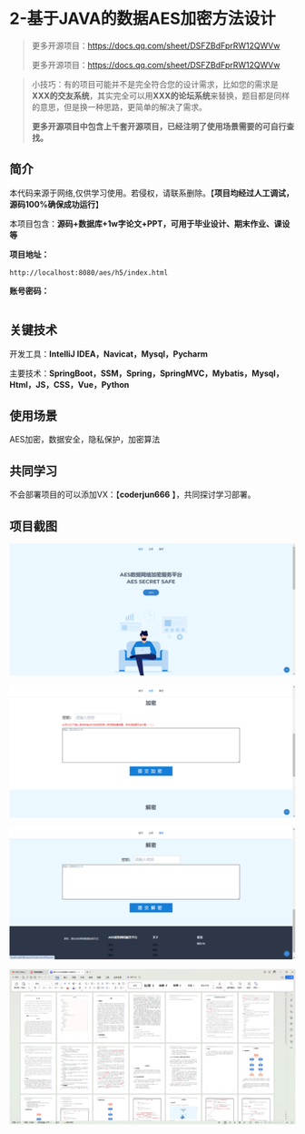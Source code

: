 # 2-基于JAVA的数据AES加密方法设计



> 更多开源项目：https://docs.qq.com/sheet/DSFZBdFprRW12QWVw
>
> 更多开源项目：https://docs.qq.com/sheet/DSFZBdFprRW12QWVw

> 小技巧：有的项目可能并不是完全符合您的设计需求，比如您的需求是**XXX的交友系统**，其实完全可以用**XXX的论坛系统**来替换，题目都是同样的意思，但是换一种思路，更简单的解决了需求。
>
> **更多开源项目中包含上千套开源项目，已经注明了使用场景需要的可自行查找。**



## 简介

本代码来源于网络,仅供学习使用。若侵权，请联系删除。【**项目均经过人工调试，源码100%确保成功运行**】

本项目包含：**源码+数据库+1w字论文+PPT，可用于毕业设计、期末作业、课设等**

**项目地址：**

```
http://localhost:8080/aes/h5/index.html
```

**账号密码：**

```

```



## 关键技术

开发工具：**IntelliJ IDEA，Navicat，Mysql，Pycharm**

主要技术：**SpringBoot，SSM，Spring，SpringMVC，Mybatis，Mysql，Html，JS，CSS，Vue，Python**



## 使用场景

AES加密，数据安全，隐私保护，加密算法



## 共同学习

不会部署项目的可以添加VX：【**coderjun666**  】，共同探讨学习部署。



## 项目截图

![image-20240809221927527](./项目截图/image-20240809221927527.png)

![image-20240809221935590](./项目截图/image-20240809221935590.png)

![image-20240809221941254](./项目截图/image-20240809221941254.png)

![image-20240809221958719](./项目截图/image-20240809221958719.png)

